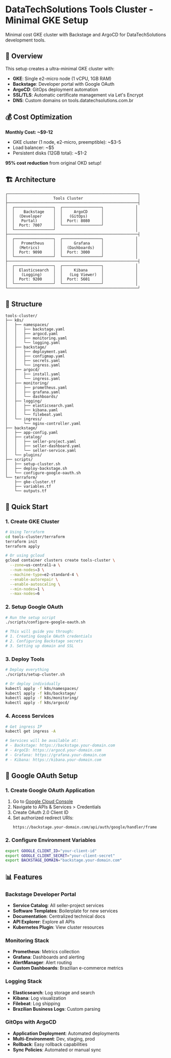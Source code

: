 # DataTechSolutions Tools Cluster - Minimal GKE Setup

Minimal cost GKE cluster with Backstage and ArgoCD for DataTechSolutions development tools.

## 🎯 Overview

This setup creates a ultra-minimal GKE cluster with:
- **GKE**: Single e2-micro node (1 vCPU, 1GB RAM)
- **Backstage**: Developer portal with Google OAuth
- **ArgoCD**: GitOps deployment automation
- **SSL/TLS**: Automatic certificate management via Let's Encrypt
- **DNS**: Custom domains on tools.datatechsolutions.com.br

## 💰 Cost Optimization

**Monthly Cost: ~$9-12**
- GKE cluster (1 node, e2-micro, preemptible): ~$3-5
- Load balancer: ~$5
- Persistent disks (12GB total): ~$1-2

**95% cost reduction** from original OKD setup!

## 🏗️ Architecture

```
┌─────────────────────────────────────────────────────────┐
│                    Tools Cluster                        │
├─────────────────────────────────────────────────────────┤
│  ┌─────────────────┐  ┌─────────────────┐              │
│  │    Backstage    │  │     ArgoCD      │              │
│  │  (Developer     │  │   (GitOps)      │              │
│  │   Portal)       │  │  Port: 8080     │              │
│  │  Port: 7007     │  └─────────────────┘              │
│  └─────────────────┘                                   │
├─────────────────────────────────────────────────────────┤
│  ┌─────────────────┐  ┌─────────────────┐              │
│  │   Prometheus    │  │     Grafana     │              │
│  │  (Metrics)      │  │  (Dashboards)   │              │
│  │  Port: 9090     │  │  Port: 3000     │              │
│  └─────────────────┘  └─────────────────┘              │
├─────────────────────────────────────────────────────────┤
│  ┌─────────────────┐  ┌─────────────────┐              │
│  │  Elasticsearch  │  │     Kibana      │              │
│  │   (Logging)     │  │   (Log Viewer)  │              │
│  │  Port: 9200     │  │  Port: 5601     │              │
│  └─────────────────┘  └─────────────────┘              │
└─────────────────────────────────────────────────────────┘
```

## 📁 Structure

```
tools-cluster/
├── k8s/
│   ├── namespaces/
│   │   ├── backstage.yaml
│   │   ├── argocd.yaml
│   │   ├── monitoring.yaml
│   │   └── logging.yaml
│   ├── backstage/
│   │   ├── deployment.yaml
│   │   ├── configmap.yaml
│   │   ├── secrets.yaml
│   │   └── ingress.yaml
│   ├── argocd/
│   │   ├── install.yaml
│   │   └── ingress.yaml
│   ├── monitoring/
│   │   ├── prometheus.yaml
│   │   ├── grafana.yaml
│   │   └── dashboards/
│   ├── logging/
│   │   ├── elasticsearch.yaml
│   │   ├── kibana.yaml
│   │   └── filebeat.yaml
│   └── ingress/
│       └── nginx-controller.yaml
├── backstage/
│   ├── app-config.yaml
│   ├── catalog/
│   │   ├── seller-project.yaml
│   │   ├── seller-dashboard.yaml
│   │   └── seller-service.yaml
│   └── plugins/
├── scripts/
│   ├── setup-cluster.sh
│   ├── deploy-backstage.sh
│   └── configure-google-oauth.sh
└── terraform/
    ├── gke-cluster.tf
    ├── variables.tf
    └── outputs.tf
```

## 🚀 Quick Start

### 1. Create GKE Cluster
```bash
# Using Terraform
cd tools-cluster/terraform
terraform init
terraform apply

# Or using gcloud
gcloud container clusters create tools-cluster \
  --zone=us-central1-a \
  --num-nodes=3 \
  --machine-type=e2-standard-4 \
  --enable-autorepair \
  --enable-autoscaling \
  --min-nodes=1 \
  --max-nodes=6
```

### 2. Setup Google OAuth
```bash
# Run the setup script
./scripts/configure-google-oauth.sh

# This will guide you through:
# 1. Creating Google OAuth credentials
# 2. Configuring Backstage secrets
# 3. Setting up domain and SSL
```

### 3. Deploy Tools
```bash
# Deploy everything
./scripts/setup-cluster.sh

# Or deploy individually
kubectl apply -f k8s/namespaces/
kubectl apply -f k8s/backstage/
kubectl apply -f k8s/monitoring/
kubectl apply -f k8s/argocd/
```

### 4. Access Services
```bash
# Get ingress IP
kubectl get ingress -A

# Services will be available at:
# - Backstage: https://backstage.your-domain.com
# - ArgoCD: https://argocd.your-domain.com
# - Grafana: https://grafana.your-domain.com
# - Kibana: https://kibana.your-domain.com
```

## 🔐 Google OAuth Setup

### 1. Create Google OAuth Application
1. Go to [Google Cloud Console](https://console.cloud.google.com)
2. Navigate to APIs & Services > Credentials
3. Create OAuth 2.0 Client ID
4. Set authorized redirect URIs:
   ```
   https://backstage.your-domain.com/api/auth/google/handler/frame
   ```

### 2. Configure Environment Variables
```bash
export GOOGLE_CLIENT_ID="your-client-id"
export GOOGLE_CLIENT_SECRET="your-client-secret"
export BACKSTAGE_DOMAIN="backstage.your-domain.com"
```

## 📊 Features

### Backstage Developer Portal
- **Service Catalog**: All seller-project services
- **Software Templates**: Boilerplate for new services
- **Documentation**: Centralized technical docs
- **API Explorer**: Explore all APIs
- **Kubernetes Plugin**: View cluster resources

### Monitoring Stack
- **Prometheus**: Metrics collection
- **Grafana**: Dashboards and alerting
- **AlertManager**: Alert routing
- **Custom Dashboards**: Brazilian e-commerce metrics

### Logging Stack
- **Elasticsearch**: Log storage and search
- **Kibana**: Log visualization
- **Filebeat**: Log shipping
- **Brazilian Business Logs**: Custom parsing

### GitOps with ArgoCD
- **Application Deployment**: Automated deployments
- **Multi-Environment**: Dev, staging, prod
- **Rollback**: Easy rollback capabilities
- **Sync Policies**: Automated or manual sync